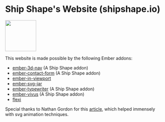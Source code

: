 # Ship Shape's Website (shipshape.io)
<a href="https://shipshape.io/"><img src="http://i.imgur.com/bU4ABmk.png" width="100" height="100"/></a>

This website is made possible by the following Ember addons:

- [ember-3d-nav](https://github.com/shipshapecode/ember-3d-nav) (A Ship Shape addon)
- [ember-contact-form](https://github.com/shipshapecode/ember-contact-form) (A Ship Shape addon)
- [ember-in-viewport](https://github.com/DockYard/ember-in-viewport)
- [ember-svg-jar](https://github.com/ivanvotti/ember-svg-jar)
- [ember-typewriter](https://github.com/shipshapecode/ember-typewriter) (A Ship Shape addon)
- [ember-vivus](https://github.com/shipshapecode/ember-vivus) (A Ship Shape addon)
- [flexi](https://github.com/runspired/flexi)

Special thanks to Nathan Gordon for this [article](https://medium.com/@gordonnl/stylised-line-animations-ded23320ffe5#.ow4kgdbks), which helped immensely with svg animation techniques.


